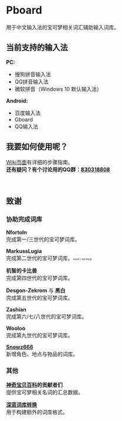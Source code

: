 # Pboard
用于中文输入法的宝可梦相关词汇辅助输入词库。   

当前支持的输入法
---
**PC:**
* 搜狗拼音输入法
* QQ拼音输入法
* 微软拼音（Windows 10 默认输入法）

**Android:**
* 百度输入法
* Gboard
* QQ输入法

我要如何使用呢？
---
[Wiki页面](https://github.com/MarkussLugia/Pboard/wiki)有详细的步骤指南。   
**还有疑问？有个讨论用的QQ群：[830318808](https://jq.qq.com/?_wv=1027&k=yJ8r3TwW)**  

<br>   

致谢
---
### 协助完成词库   

**Nfortoln**   
完成第一/三世代的宝可梦词库。 

**MarkussLugia**   
完成第二世代的宝可梦词库。<sub><sup><sub><sup><sub>*并且夹了点私货彩蛋。*</sub></sup></sub></sup></sub> 

**机智的卡比兽**   
完成第四世代的宝可梦词库。  

**Desgon-Zekrom** 与 **黑白**   
完成第五世代的宝可梦词库。  

**Zashian**  
完成第六/七/八世代的宝可梦词库。   

**Wooloo**  
完成第九世代的宝可梦词库。   

**[Snowz666](https://github.com/Snowz666)**  
新增角色、地点与物品的词库。   

### 其他   

**[神奇宝贝百科](https://wiki.52poke.com)的贡献者们**  
提供宝可梦相关名词的汇总数据。

**[深蓝词库转换](https://github.com/studyzy/imewlconverter)**   
用于构建额外的词库格式。
